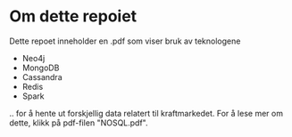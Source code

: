 # Om dette repoiet

Dette repoet inneholder en .pdf som viser bruk av teknologene
- Neo4j
- MongoDB
- Cassandra
- Redis
- Spark

.. for å hente ut forskjellig data relatert til kraftmarkedet.
For å lese mer om dette, klikk på pdf-filen "NOSQL.pdf".
